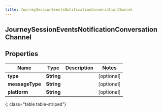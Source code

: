```yaml
---
title: JourneySessionEventsNotificationConversationChannel
---
```

## JourneySessionEventsNotificationConversationChannel

## Properties

|Name | Type | Description | Notes|
|------------ | ------------- | ------------- | -------------|
| **type** | **String** |  | [optional] |
| **messageType** | **String** |  | [optional] |
| **platform** | **String** |  | [optional] |
{: class="table table-striped"}


